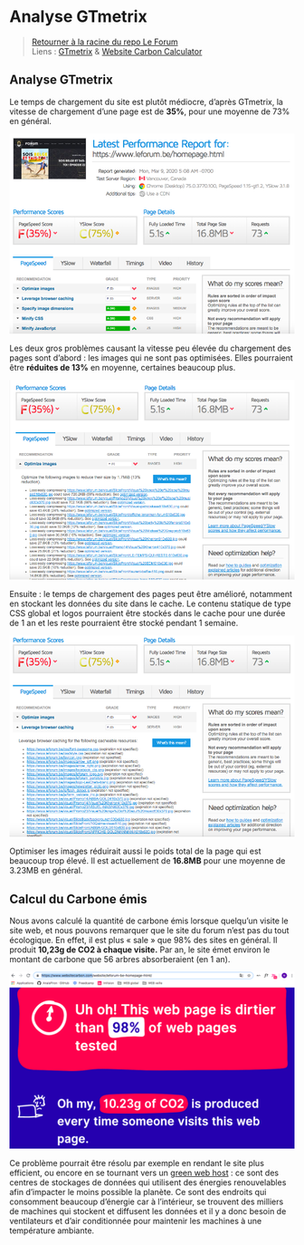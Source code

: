 # Analyse GTmetrix 
> [Retourner à la racine du repo Le Forum](../../..) \
> Liens : [GTmetrix](https://gtmetrix.com/reports/www.leforum.be/0YdV1MpZ) & [Website Carbon Calculator](https://www.websitecarbon.com/website/leforum-be-homepage-html/)

## Analyse GTmetrix 

Le temps de chargement du site est plutôt médiocre, d’après GTmetrix, la vitesse de chargement d’une page est de **35%**, pour une moyenne de 73% en général.

<img src="./img/gtmetrix-general.png" alt="analyse generale GTmetrix" />

Les deux gros problèmes causant la vitesse peu élevée du chargement des pages sont d’abord :  les images qui ne sont pas optimisées. Elles pourraient être **réduites de 13%** en moyenne, certaines beaucoup plus. 

<img src="./img/optimisation-img.png" alt="optimisation des images" />

Ensuite : le temps de chargement des pages peut être amélioré, notamment en stockant les données du site dans le cache. Le contenu statique de type CSS global et logos pourraient être stockés dans le cache pour une durée de 1 an et les reste pourraient être stocké pendant 1 semaine. 

<img src="./img/optimisation-cache.png" alt="leverage browser caching" />

Optimiser les images réduirait aussi le poids total de la page qui est beaucoup trop élevé. Il est actuellement de **16.8MB** pour une moyenne de 3.23MB en général. 

## Calcul du Carbone émis 

Nous avons calculé la quantité de carbone émis lorsque quelqu’un visite le site web, et nous pouvons remarquer que le site du forum n’est pas du tout écologique. 
En effet, il est plus « sale » que 98% des sites en général. Il produit **10,23g de CO2 à chaque visite.** Par an, le site émet environ le montant de carbone que 56 arbres absorberaient (en 1 an). 

<img src="./img/carbon-tested.png" alt="test de carbone" />

Ce problème pourrait être résolu par exemple en rendant le site plus efficient, ou encore en se tournant vers un [green web host](https://www.wholegraindigital.com/blog/choose-a-green-web-host/) : ce sont des centres de stockages de données qui utilisent des énergies renouvelables afin d’impacter le moins possible la planète. Ce sont des endroits qui consomment beaucoup d’énergie car à l’intérieur, se trouvent des milliers de machines qui stockent et diffusent les données et il y a donc besoin de ventilateurs et d’air conditionnée pour maintenir les machines à une température ambiante. 
